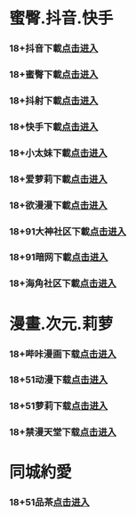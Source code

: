 # 蜜臀.抖音.快手
### 18+抖音下載<a rel="nofollow noopener" href="https://m05akwslx.rzvi3t1lo.top/?channel_code=MIM05BBG" target="_blank">点击进入</a>
### 18+蜜臀下載<a rel="nofollow noopener" href="https://m18ftinig.n4hunpzp5.top/?channel_code=MIM18BBG" target="_blank">点击进入</a>
### 18+抖射下載<a rel="nofollow noopener" href="https://m05akwslx.rzvi3t1lo.top/?channel_code=MIM05BBG" target="_blank">点击进入</a>
### 18+快手下載<a rel="nofollow noopener" href="https://m04rklxuz.rv4tjdysg.top/?channel_code=MIM04BBG" target="_blank">点击进入</a>
### 18+小太妹下載<a rel="nofollow noopener" href="https://m03tjgcjd.rry2pjwoz.top/?channel_code=MIM03BBG " target="_blank">点击进入</a>
### 18+爱萝莉下載<a rel="nofollow noopener" href="https://m33ryoxyj.npzrabfly.top/?channel_code=MIM33BBG" target="_blank">点击进入</a>
### 18+欲漫漫下載<a rel="nofollow noopener" href="https://m7tchjgc.mioju5pt3.top/?channel_code=MIM07BG" target="_blank">点击进入</a>
### 18+91大神社区下載<a rel="nofollow noopener" href="https://2527.fpminhji.cc/chan/GS2187/nyBw" target="_blank">点击进入</a>
### 18+91暗网下載<a rel="nofollow noopener" href="https://61994.qfshfkoy.org/aff-a6SG6" target="_blank">点击进入</a>
### 18+海角社区下載<a rel="nofollow noopener" href="https://cf78.umjigwhq.cc/aff-bsKN8" target="_blank">点击进入</a>
# 漫畫.次元.莉萝
### 18+哔咔漫画下载<a rel="nofollow noopener" href="https://3c7fa.pqqqkmdd.cc/?code=ar2Cz&c=16921" target="_blank">点击进入</a>
### 18+51动漫下载<a rel="nofollow noopener" href="https://c2f7.ouhjfsdj.cc/?code=ahbFk&c=16921" target="_blank">点击进入</a>
### 18+51萝莉下载<a rel="nofollow noopener" href="https://99cd9.vwygohka.com/chan/GS1525/SWKC" target="_blank">点击进入</a>
### 18+禁漫天堂下载<a rel="nofollow noopener" href="https://10de8.iptdwfyn.cc/chan/jm0360/uu7x" target="_blank">点击进入</a>
# 同城約愛
### 18+51品茶<a rel="nofollow noopener" href="https://a633.bvwkypnw.cc/?code=aZJ6Q&c=16921" target="_blank">点击进入</a>


